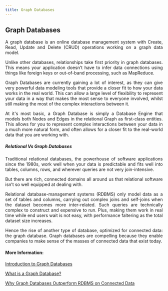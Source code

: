 ```yaml
---
title: Graph Databases
---
```


## Graph Databases

<p align="justify">
A graph database is an online database management system with Create, Read, Update and Delete (CRUD) operations working on a graph data model.
</p>

<p align="justify">
Unlike other databases, relationships take first priority in graph databases. This means your application doesn’t have to infer data connections using things like foreign keys or out-of-band processing, such as MapReduce.
</p>

<p align="justify">
Graph Databases are currently gaining a lot of interest, as they can give very powerful data modeling tools that provide a closer fit to how your data works in the real world. This can allow a large level of flexibility to represent your data in a way that makes the most sense to everyone involved, whilst still making the most of the complex interactions between it.
</p>

<p align="justify">
At it's most basic, a Graph Database is simply a Database Engine that models both Nodes and Edges in the relational Graph as first-class entities. This allows for you to represent complex interactions between your data in a much more natural form, and often allows for a closer fit to the real-world data that you are working with.
</p>

##### Relational Vs Graph Databases

<p align="justify">
Traditional relational databases, the powerhouse of software applications since the 1980s, work well when your data is predictable and fits well into tables, columns, rows, and wherever queries are not very join-intensive.
</p>

<p align="justify">
But there are rich, connected domains all around us that relational software isn’t so well equipped at dealing with.
</p>

<p align="justify">
Relational database-management systems (RDBMS) only model data as a set of tables and columns, carrying out complex joins and self-joins when the dataset becomes more inter-related. Such queries are technically complex to construct and expensive to run. Plus, making them work in real time while end users wait is not easy, with performance faltering as the total dataset size increases.
</p>

<p align="justify">
Hence the rise of another type of database, optimized for connected data: the graph database. Graph databases are compelling because they enable companies to make sense of the masses of connected data that exist today.
</p>


#### More Information:
[Introduction to Graph Databases](https://www.compose.com/articles/introduction-to-graph-databases/)

[What is a Graph Database?](https://neo4j.com/developer/graph-database/)

[Why Graph Databases Outperform RDBMS on Connected Data](https://dzone.com/articles/why-are-native-graph-databases-more-efficient-than)

